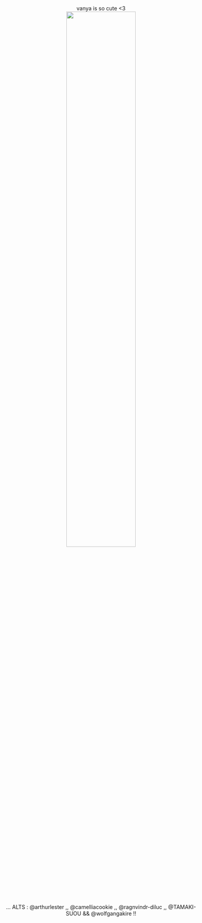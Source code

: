 <div align="center"> vanya is so cute <3</div>
<div align="center">
  <img width = "60%" src="https://pin.it/1qgefj4R2">
</div>


<div align="center">... ALTS : @arthurlester ,, @camelliacookie ,, @ragnvindr-diluc ,, @TAMAKI-SUOU && @wolfgangakire !!</div>
